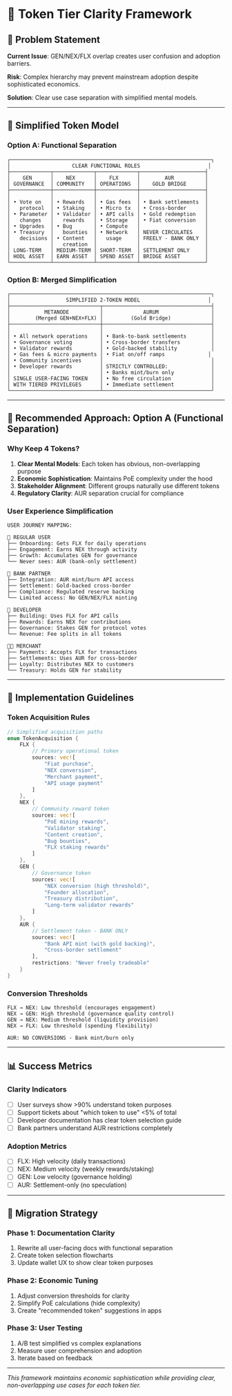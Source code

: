 # 🎯 Token Tier Clarity Framework

## 🚨 Problem Statement

**Current Issue**: GEN/NEX/FLX overlap creates user confusion and adoption barriers.

**Risk**: Complex hierarchy may prevent mainstream adoption despite sophisticated economics.

**Solution**: Clear use case separation with simplified mental models.

---

## 🔄 Simplified Token Model

### **Option A: Functional Separation**

```
┌─────────────────────────────────────────────────────────────────┐
│                    CLEAR FUNCTIONAL ROLES                      │
├─────────────┬─────────────┬─────────────┬─────────────────────┤
│    GEN      │    NEX      │    FLX      │        AUR          │
│ GOVERNANCE  │ COMMUNITY   │ OPERATIONS  │    GOLD BRIDGE      │
├─────────────┼─────────────┼─────────────┼─────────────────────┤
│             │             │             │                     │
│ • Vote on   │ • Rewards   │ • Gas fees  │ • Bank settlements  │
│   protocol  │ • Staking   │ • Micro tx  │ • Cross-border      │
│ • Parameter │ • Validator │ • API calls │ • Gold redemption   │
│   changes   │   rewards   │ • Storage   │ • Fiat conversion   │
│ • Upgrades  │ • Bug       │ • Compute   │                     │
│ • Treasury  │   bounties  │ • Network   │ NEVER CIRCULATES    │
│   decisions │ • Content   │   usage     │ FREELY - BANK ONLY  │
│             │   creation  │             │                     │
│ LONG-TERM   │ MEDIUM-TERM │ SHORT-TERM  │ SETTLEMENT ONLY     │
│ HODL ASSET  │ EARN ASSET  │ SPEND ASSET │ BRIDGE ASSET        │
└─────────────┴─────────────┴─────────────┴─────────────────────┘
```

### **Option B: Merged Simplification**

```
┌─────────────────────────────────────────────────────────────────┐
│                  SIMPLIFIED 2-TOKEN MODEL                      │
├─────────────────────────────┬───────────────────────────────────┤
│           METANODE          │             AURUM                 │
│        (Merged GEN+NEX+FLX) │         (Gold Bridge)             │
├─────────────────────────────┼───────────────────────────────────┤
│                             │                                   │
│ • All network operations    │ • Bank-to-bank settlements        │
│ • Governance voting         │ • Cross-border transfers          │
│ • Validator rewards         │ • Gold-backed stability           │
│ • Gas fees & micro payments │ • Fiat on/off ramps              │
│ • Community incentives      │                                   │
│ • Developer rewards         │ STRICTLY CONTROLLED:              │
│                             │ • Banks mint/burn only            │
│ SINGLE USER-FACING TOKEN    │ • No free circulation             │
│ WITH TIERED PRIVILEGES      │ • Immediate settlement            │
└─────────────────────────────┴───────────────────────────────────┘
```

---

## 🎯 Recommended Approach: Option A (Functional Separation)

### **Why Keep 4 Tokens?**

1. **Clear Mental Models**: Each token has obvious, non-overlapping purpose
2. **Economic Sophistication**: Maintains PoE complexity under the hood
3. **Stakeholder Alignment**: Different groups naturally use different tokens
4. **Regulatory Clarity**: AUR separation crucial for compliance

### **User Experience Simplification**

```
USER JOURNEY MAPPING:

👤 REGULAR USER
├── Onboarding: Gets FLX for daily operations
├── Engagement: Earns NEX through activity
├── Growth: Accumulates GEN for governance
└── Never sees: AUR (bank-only settlement)

🏦 BANK PARTNER
├── Integration: AUR mint/burn API access
├── Settlement: Gold-backed cross-border
├── Compliance: Regulated reserve backing
└── Limited access: No GEN/NEX/FLX minting

🔧 DEVELOPER
├── Building: Uses FLX for API calls
├── Rewards: Earns NEX for contributions
├── Governance: Stakes GEN for protocol votes
└── Revenue: Fee splits in all tokens

👨‍💼 MERCHANT
├── Payments: Accepts FLX for transactions
├── Settlements: Uses AUR for cross-border
├── Loyalty: Distributes NEX to customers
└── Treasury: Holds GEN for stability
```

---

## 🔧 Implementation Guidelines

### **Token Acquisition Rules**

```rust
// Simplified acquisition paths
enum TokenAcquisition {
    FLX {
        // Primary operational token
        sources: vec![
            "Fiat purchase",
            "NEX conversion", 
            "Merchant payment",
            "API usage payment"
        ]
    },
    NEX {
        // Community reward token
        sources: vec![
            "PoE mining rewards",
            "Validator staking",
            "Content creation",
            "Bug bounties",
            "FLX staking rewards"
        ]
    },
    GEN {
        // Governance token
        sources: vec![
            "NEX conversion (high threshold)",
            "Founder allocation",
            "Treasury distribution",
            "Long-term validator rewards"
        ]
    },
    AUR {
        // Settlement token - BANK ONLY
        sources: vec![
            "Bank API mint (with gold backing)",
            "Cross-border settlement"
        ],
        restrictions: "Never freely tradeable"
    }
}
```

### **Conversion Thresholds**

```
FLX → NEX: Low threshold (encourages engagement)
NEX → GEN: High threshold (governance quality control)
GEN → NEX: Medium threshold (liquidity provision)
NEX → FLX: Low threshold (spending flexibility)

AUR: NO CONVERSIONS - Bank mint/burn only
```

---

## 📊 Success Metrics

### **Clarity Indicators**
- [ ] User surveys show >90% understand token purposes
- [ ] Support tickets about "which token to use" <5% of total
- [ ] Developer documentation has clear token selection guide
- [ ] Bank partners understand AUR restrictions completely

### **Adoption Metrics**
- [ ] FLX: High velocity (daily transactions)
- [ ] NEX: Medium velocity (weekly rewards/staking)
- [ ] GEN: Low velocity (governance holding)
- [ ] AUR: Settlement-only (no speculation)

---

## 🚀 Migration Strategy

### **Phase 1: Documentation Clarity**
1. Rewrite all user-facing docs with functional separation
2. Create token selection flowcharts
3. Update wallet UX to show clear token purposes

### **Phase 2: Economic Tuning**
1. Adjust conversion thresholds for clarity
2. Simplify PoE calculations (hide complexity)
3. Create "recommended token" suggestions in apps

### **Phase 3: User Testing**
1. A/B test simplified vs complex explanations
2. Measure user comprehension and adoption
3. Iterate based on feedback

---

*This framework maintains economic sophistication while providing clear, non-overlapping use cases for each token tier.*
